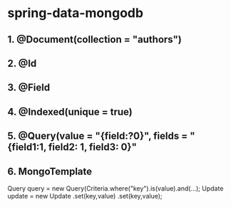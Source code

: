 # spring-data-mongodb

## 1. @Document(collection = "authors")
## 2. @Id
## 3. @Field
## 4. @Indexed(unique = true)
## 5. @Query(value = "{field:?0}", fields = "{field1:1, field2: 1, field3: 0}"
## 6. MongoTemplate

Query query = new Query(Criteria.where("key").is(value).and(...);
Update update = new Update
.set(key,value)
.set(key,value);
